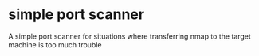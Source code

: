 # simple port scanner
 A simple port scanner for situations where transferring nmap to the target machine is too much trouble
